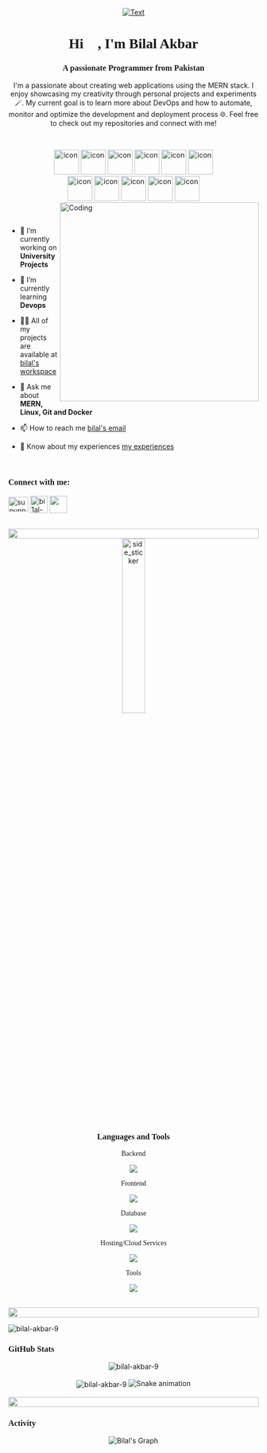 <!-- fonts -->
<link rel="preconnect" href="https://fonts.googleapis.com">
<link rel="preconnect" href="https://fonts.gstatic.com" crossorigin>
<link href="https://fonts.googleapis.com/css2?family=Anta&family=Nova+Square&display=swap" rel="stylesheet">
<p align="center">
 <a href="https://portfolio-orpin-iota-50.vercel.app"><img src="https://readme-typing-svg.herokuapp.com?font=Architects+Daughter&size=29&duration=1500&pause=1000&color=06A2EA&center=true&vCenter=true&random=false&width=435&lines=Full+stack+web+developer+...;MERN+Stack+Enthusiast+...;Docker+Intermediate+..." alt="Text" /></a>
</p>
<h1 align="center"
style="font-family: 'Nova Square', cursive;"
>Hi 👋, I'm Bilal Akbar</h1>
<h3 align="center"
style="font-family: 'Nova Square', cursive;"
>A passionate Programmer from Pakistan</h3>
<p align="center">I'm a passionate about creating web applications using the MERN stack. I enjoy showcasing my creativity through personal projects and experiments 🪄. My current goal is to learn more about DevOps and how to automate, monitor and optimize the development and deployment process 🌐. Feel free to check out my repositories and connect with me! </p>
<p align="center"> 
<br>

<div align="center">
  <img src="https://techstack-generator.vercel.app/js-icon.svg" alt="icon"width="50" height="50" />
  <img src="https://techstack-generator.vercel.app/react-icon.svg" alt="icon" width="50" height="50" />
  <img src="https://techstack-generator.vercel.app/ts-icon.svg" alt="icon" width="50" height="50" />
  <img src="https://techstack-generator.vercel.app/java-icon.svg" alt="icon" width="50" height="50" />
  <img src="https://techstack-generator.vercel.app/python-icon.svg" alt="icon" width="50" height="50" />
 <img src="https://techstack-generator.vercel.app/mysql-icon.svg" alt="icon" width="50" height="50" />
</div>
<div align="center">
  <img src="https://techstack-generator.vercel.app/docker-icon.svg" alt="icon" width="50" height="50" />
  <img src="https://techstack-generator.vercel.app/github-icon.svg" alt="icon" width="50" height="50" />
  <img src="https://techstack-generator.vercel.app/prettier-icon.svg" alt="icon" width="50" height="50" />
  <img src="https://techstack-generator.vercel.app/restapi-icon.svg" alt="icon" width="50" height="50" />
  <img src="https://techstack-generator.vercel.app/nginx-icon.svg" alt="icon" width="50" height="50" />
</div>

<img align="right" alt="Coding" width="400" src="https://user-images.githubusercontent.com/74038190/229223263-cf2e4b07-2615-4f87-9c38-e37600f8381a.gif">
<br><br>

- 🔭 I’m currently working on **University Projects**

- 🌱 I’m currently learning **Devops**

- 👨‍💻 All of my projects are available at [bilal's workspace](https://portfolio-orpin-iota-50.vercel.app/)

- 💬 Ask me about **MERN, Linux, Git and Docker**

- 📫 How to reach me [bilal's email](mailto:geo.bilal7@gmail.com)

- 📄 Know about my experiences [my experiences](https://portfolio-orpin-iota-50.vercel.app/experience)

<br>
<h3 align="left" 
style="font-family: 'Anta'"
>Connect with me:</h3>
<p align="left">
<a href="https://www.linkedin.com/in/bilal-akbar-285b8621a/" target="blank"><img align="center" src="https://raw.githubusercontent.com/rahuldkjain/github-profile-readme-generator/master/src/images/icons/Social/linked-in-alt.svg" alt="supunnanayakkara" height="30" width="40" /></a>
<a href="https://portfolio-orpin-iota-50.vercel.app/" target="blank"><img align="center" src="https://cdn-icons-png.flaticon.com/128/943/943026.png" alt="bi1al-akbar" height="35" width="35" /></a>
<a href="https://www.instagram.com/bi1al-akbar/" target="blank"><img align="center" src="https://cdn-icons-png.flaticon.com/128/9068/9068642.png"bi1al-akbar" height="35" width="35" /></a>
</p>
<br>

<img src="https://i.imgur.com/dBaSKWF.gif" height="20" width="100%">
<div align="center">
<img align="center" width=30% alt="side_sticker" src="https://media.giphy.com/media/TEnXkcsHrP4YedChhA/giphy.gif" />
<div>
<h3 align="center" style="font-family: 'Anta', cursive;" width="100vw">Languages and Tools</h3>

<p style="font-family: 'Nova Square'"> 
 Backend
 </p>
<p align="center">
  <a href="https://skillicons.dev">
    <img src="https://skillicons.dev/icons?i=nodejs,java,py,express,nginx" />
  </a>
</p>
<p style="font-family: 'Nova Square'">
 Frontend
 </p>
<p align="center">
  <a href="https://skillicons.dev">
    <img src="https://skillicons.dev/icons?i=ts,js,react,vite,html,css,bootstrap" />
  </a>
</p>

<p style="font-family: 'Nova Square'">
 Database
 </p>
<p align="center">
  <a href="https://skillicons.dev">
    <img src="https://skillicons.dev/icons?i=mongodb,mysql" />
  </a>
</p>

<p style="font-family: 'Nova Square'">
 Hosting/Cloud Services
 </p>
<p align="center">
  <a href="https://skillicons.dev">
    <img src="https://skillicons.dev/icons?i=firebase,vercel" />
  </a>
</p>

 <p style="font-family: 'Nova Square'">
 Tools
 </p>
<p align="center">
  <a href="https://skillicons.dev">
    <img src="https://skillicons.dev/icons?i=git,github,docker,figma,vscode,postman,linux,notion,npm,debian" />
  </a>
</p>

<br/>

<img src="https://i.imgur.com/dBaSKWF.gif" height="20" width="100%">

<p align="left"> <img src="https://komarev.com/ghpvc/?username=bilal-akbar-9&label=Profile%20views&color=0e75b6&style=flat" alt="bilal-akbar-9" /> </p>

<h3 align="left" style="font-family: 'Anta'">GitHub Stats</h3>
<div align="center">
<img align="center" src="https://github-readme-stats.vercel.app/api/top-langs?username=bilal-akbar-9&show_icons=true&theme=radical&locale=en&layout=compact" alt="bilal-akbar-9" />
<br/>
<br/>
<img align="center" src="https://github-readme-stats.vercel.app/api?username=bilal-akbar-9&show_icons=true&theme=radical&locale=en" alt="bilal-akbar-9" />
<img src="https://raw.githubusercontent.com/bilal-akbar-9/bilal-akbar-9/output/snake.svg" alt="Snake animation" />

</div>
<br>
<img src="https://i.imgur.com/dBaSKWF.gif" height="20" width="100%">
<h3 align="left"
style="font-family: 'Anta'"
>Activity</h3>

![Bilal's Graph](https://github-readme-activity-graph.vercel.app/graph?username=bilal-akbar-9&custom_title=Bilal's%20GitHub%20Activity%20Graph&bg_color=0D1117&color=7F3FBF&line=7F3FBF&point=7F3FBF&area_color=FFFFFF&title_color=FFFFFF&area=true) <br><br> <br><br>
